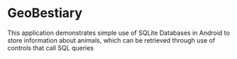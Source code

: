 ﻿# GeoBestiary

This application demonstrates simple use of SQLite Databases in Android to store information about animals, which can be retrieved through use of controls that call SQL queries
